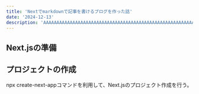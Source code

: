 ```yaml
---
title: 'Nextでmarkdownで記事を書けるブログを作った話'
date: '2024-12-13'
description: 'AAAAAAAAAAAAAAAAAAAAAAAAAAAAAAAAAAAAAAAAAAAAAAAAAAAAAAAAAAAAAAAAAAAAAAAAAAAAAAAAAAAAAAAAAAAAAAAAAAAAAAAAAAAA'
---
```

## Next.jsの準備
## プロジェクトの作成
npx create-next-appコマンドを利用して、Next.jsのプロジェクト作成を行う。